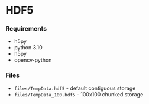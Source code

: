 # HDF5
### Requirements
* h5py
* python 3.10
* h5py
* opencv-python

### Files
* `files/TempData.hdf5` - default contiguous storage
* `files/TempData_100.hdf5` - 100x100 chunked storage
